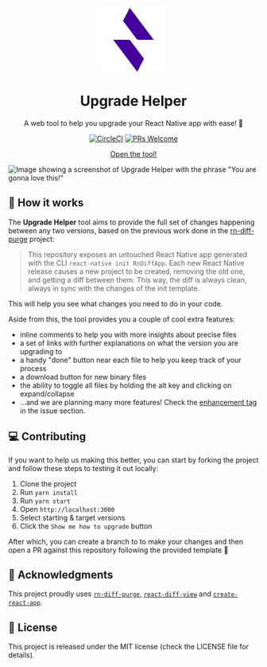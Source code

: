 <p align="center">
  <img src="/src/assets/128x128-Favicon-Dark_Purple.png" width="128" />
</p>

<h1 align="center">Upgrade Helper</h1>

<p align="center">
  A web tool to help you upgrade your React Native app with ease! 🚀
</p>

<p align="center">
  <a href="https://circleci.com/gh/blitz-js/versions-diff-web"><img src="https://circleci.com/gh/blitz-js/versions-diff-web.svg?style=shield" alt="CircleCI" title="CircleCI"></a>
  <a href="http://makeapullrequest.com"><img src="https://img.shields.io/badge/PRs-welcome-brightgreen.svg?style=shield" alt="PRs Welcome" title="PRs Welcome"></a>
</p>

<p align="center">
  <a href="https://diff.blitzjs.com/">
    Open the tool!
  </a>
</p>

![Image showing a screenshot of Upgrade Helper with the phrase "You are gonna love this!"](https://user-images.githubusercontent.com/6207220/61382138-7a3a6780-a8ac-11e9-8c74-b4cb4830e131.png)

## 🎩 How it works

The **Upgrade Helper** tool aims to provide the full set of changes happening between any two versions, based on the previous work done in the [rn-diff-purge](https://github.com/react-native-community/rn-diff-purge) project:

> This repository exposes an untouched React Native app generated with the CLI `react-native init RnDiffApp`. Each new React Native release causes a new project to be created, removing the old one, and getting a diff between them. This way, the diff is always clean, always in sync with the changes of the init template.

This will help you see what changes you need to do in your code.

Aside from this, the tool provides you a couple of cool extra features:

- inline comments to help you with more insights about precise files
- a set of links with further explanations on what the version you are upgrading to
- a handy "done" button near each file to help you keep track of your process
- a download button for new binary files
- the ability to toggle all files by holding the alt key and clicking on expand/collapse
- ...and we are planning many more features! Check the [enhancement tag](https://github.com/blitz-js/versions-diff-web/issues?q=is%3Aissue+is%3Aopen+sort%3Aupdated-desc+label%3Aenhancement) in the issue section.

## 💻 Contributing

If you want to help us making this better, you can start by forking the project and follow these steps to testing it out locally:

1. Clone the project
1. Run `yarn install`
1. Run `yarn start`
1. Open `http://localhost:3000`
1. Select starting & target versions
1. Click the `Show me how to upgrade` button

After which, you can create a branch to to make your changes and then open a PR against this repository following the provided template 🤗

## 📣 Acknowledgments

This project proudly uses [`rn-diff-purge`](https://github.com/react-native-community/rn-diff-purge), [`react-diff-view`](https://github.com/otakustay/react-diff-view) and [`create-react-app`](https://github.com/facebook/create-react-app).

## 📝 License

This project is released under the MIT license (check the LICENSE file for details).
